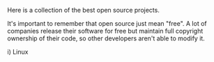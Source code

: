 Here is a collection of the best open source projects.

It's important to remember that open source just mean "free". A lot of companies release their software for free but maintain full copyright ownership of their code, so other developers aren't able to modify it.

i) Linux
